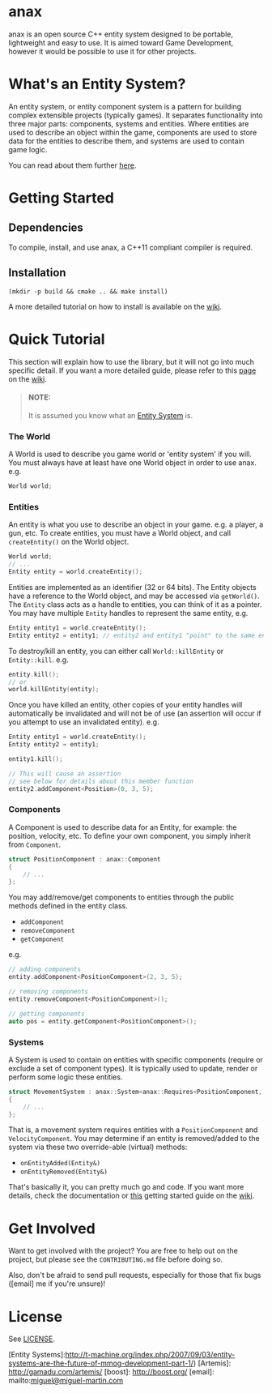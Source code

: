# anax

anax is an open source C++ entity system designed to be portable, lightweight and easy to use. It is aimed toward Game Development, however it would be possible to use it for other projects.

# What's an Entity System?

An entity system, or entity component system is a pattern for building complex extensible projects (typically games). It separates functionality into three major parts: components, systems and entities. Where entities are used to describe an object within the game, components are used to store data for the entities to describe them, and systems are used to contain game logic.

You can read about them further [here](https://github.com/miguelmartin75/anax/wiki/What-is-an-Entity-System%3F).

# Getting Started

## Dependencies
To compile, install, and use anax, a C++11 compliant compiler is required.

## Installation

```
(mkdir -p build && cmake .. && make install)
```

A more detailed tutorial on how to install is available on the [wiki](https://github.com/miguelmartin75/anax/wiki/Getting-Started).

# Quick Tutorial

This section will explain how to use the library, but it will not go into much specific detail. If you want a more detailed guide, please refer to this [page](https://github.com/miguelmartin75/anax/wiki/Using-the-Library) on the [wiki].

> #### **NOTE:**
> It is assumed you know what an [Entity System](https://github.com/miguelmartin75/anax/wiki/What-is-an-Entity-System%3F) is.

### The World

A World is used to describe you game world or 'entity system' if you will. You must always have at least have one World object in order to use anax. e.g.

```c++
World world;
```

### Entities

An entity is what you use to describe an object in your game. e.g. a player, a gun, etc. To create entities, you must have a World object, and call `createEntity()` on the World object.

```c++
World world;
// ... 
Entity entity = world.createEntity();
```

Entities are implemented as an identifier (32 or 64 bits). The Entity objects have a reference to the World object, and may be accessed via `getWorld()`. The `Entity` class acts as a handle to entities, you can think of it as a pointer. You may have multiple `Entity` handles to represent the same entity, e.g.

```c++
Entity entity1 = world.createEntity();
Entity entity2 = entity1; // entity2 and entity1 "point" to the same entity
```

To destroy/kill an entity, you can either call `World::killEntity` or `Entity::kill`. e.g.

```c++
entity.kill();
// or
world.killEntity(entity);
```

Once you have killed an entity, other copies of your entity handles will automatically be invalidated and will not be of use (an assertion will occur if you attempt to use an invalidated entity). e.g.

```c++
Entity entity1 = world.createEntity();
Entity entity2 = entity1;

entity1.kill();

// This will cause an assertion
// see below for details about this member function
entity2.addComponent<Position>(0, 3, 5);
``` 
	
### Components

A Component is used to describe data for an Entity, for example: the position, velocity, etc. To define your own component, you simply inherit from `Component`.

```c++
struct PositionComponent : anax::Component
{
	// ...
};
```

You may add/remove/get components to entities through the public methods defined in the entity class.

- `addComponent`
- `removeComponent`
- `getComponent`

e.g.

```c++
// adding components
entity.addComponent<PositionComponent>(2, 3, 5);

// removing components
entity.removeComponent<PositionComponent>();

// getting components
auto pos = entity.getComponent<PositionComponent>();
```

### Systems

A System is used to contain on entities with specific components (require or exclude a set of component types). It is typically used to update, render or perform some logic these entities. 

```c++
struct MovementSystem : anax::System<anax::Requires<PositionComponent, VelocityComponent>>
{
	// ...
};
```

That is, a movement system requires entities with a `PositionComponent` and `VelocityComponent`. You may determine if an entity is removed/added to the system via these two override-able (virtual) methods:

- `onEntityAdded(Entity&)`
- `onEntityRemoved(Entity&)`

That's basically it, you can pretty much go and code. If you want more details, check the documentation or [this](https://github.com/miguelmartin75/anax/wiki/Using-the-Library) getting started guide on the [wiki].

# Get Involved

Want to get involved with the project? You are free to help out on the project, but please see the `CONTRIBUTING.md` file before doing so.

Also, don't be afraid to send pull requests, especially for those that fix bugs ([email] me if you're unsure)!

# License

See [LICENSE](LICENSE).

[wiki]: https://github.com/miguelmartin75/anax/wiki
[CMake]: http://www.cmake.org/
[Entity Systems]:http://t-machine.org/index.php/2007/09/03/entity-systems-are-the-future-of-mmog-development-part-1/)
[Artemis]: http://gamadu.com/artemis/
[boost]: http://boost.org/
[email]: mailto:miguel@miguel-martin.com
